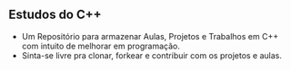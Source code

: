 ## Estudos do C++

- Um Repositório para armazenar Aulas, Projetos e Trabalhos em C++ com intuito de melhorar em programação.
- Sinta-se livre pra clonar, forkear e contribuir com os projetos e aulas.

## 
